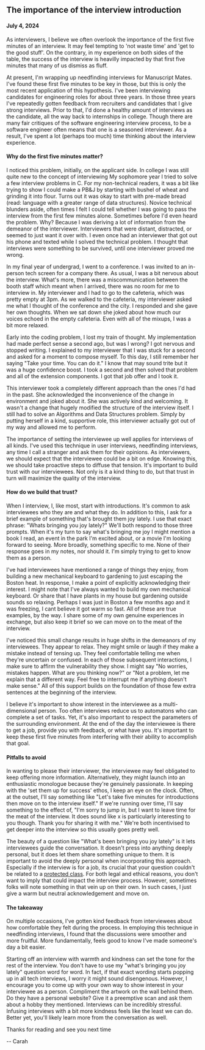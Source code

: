 ## The importance of the interview introduction

#### July 4, 2024

As interviewers, I believe we often overlook the importance of the first five minutes of an interview. It may feel tempting to 'not waste time' and 'get to the good stuff'. On the contrary, in my experience on both sides of the table, the success of the interview is heavilly impacted by that first five minutes that many of us dismiss as fluff.

At present, I'm wrapping up needfinding interviews for Manuscript Mates. I've found these first five minutes to be key in those, but this is only the most recent application of this hypothesis. I've been interviewing candidates for engineering roles for about three years. In those three years I've repeatedly gotten feedback from recruiters and candidates that I give strong interviews. Prior to that, I'd done a healthy amount of interviews as the candidate, all the way back to internships in college. Though there are many fair critiques of the software engineering interview process, to be a software engineer often means that one is a seasoned interviewer. As a result, I've spent a lot (perhaps too much) time thinking about the interview experience.

#### Why do the first five minutes matter?

I noticed this problem, initially, on the applicant side. In college I was still quite new to the concept of interviewing My sophomore year I tried to solve a few interview problems in C. For my non-technical readers, it was a bit like trying to show I could make a PB&J by starting with bushel of wheat and grinding it into flour. Turns out it was okay to start with pre-made bread (read: language with a greater range of data structures). Novice technical blunders aside, often times I felt I could tell whether I was going to pass the interview from the first few minutes alone. Sometimes before I'd even heard the problem. Why? Because I was deriving a lot of information from the demeanor of the interviewer. Interviewers that were distant, distracted, or seemed to just want it over with. I even once had an interviewer that got out his phone and texted while I solved the technical problem. I thought that interviews were something to be survived, until one interviewer proved me wrong. 

In my final year of undergrad, I went to a conference. I was invited to an in-person tech screen for a company there. As usual, I was a bit nervous about the interview. What's more, there was a miscommunication between the booth staff which meant when I arrived, there was no room for me to interview in. My interviewer and I had to go to the cafeteria, which was pretty empty at 3pm. As we walked to the cafeteria, my interviewer asked me what I thought of the conference and the city. I responded and she gave her own thoughts. When we sat down she joked about how much our voices echoed in the empty cafeteria. Even with all of the mixups, I was a bit more relaxed.

Early into the coding problem, I lost my train of thought. My implementation had made perfect sense a second ago, but was I wrong? I got nervous and stopped writing. I explained to my interviewer that I was stuck for a second and asked for a moment to compose myself. To this day, I still remember her saying "Take your time. You can do it." I know that may sound trite but it was a huge confidence boost. I took a second and then solved that problem and all of the extension components. I got that job offer and I took it.

This interviewer took a completely different approach than the ones I'd had in the past. She acknowledged the inconvenience of the change in environment and joked about it. She was actively kind and welcoming. It wasn't a change that hugely modified the structure of the interview itself. I still had to solve an Algorithms and Data Structures problem.  Simply by putting herself in a kind, supportive role, this interviewer actually got out of my way and allowed me to perform. 

The importance of setting the interviewee up well applies for interviews of all kinds. I've used this technique in user interviews, needfinding interviews, any time I call a stranger and ask them for their opinions. As interviewers, we should expect that the interviewee could be a bit on edge. Knowing this, we should take proactive steps to diffuse that tension. It's important to build trust with our interviewees. Not only is it a kind thing to do, but that trust in turn will maximize the quality of the interview.

#### How do we build that trust?

When I interview, I, like most, start with introductions. It's common to ask interviewees who they are and what they do. In addition to this, I ask for a brief example of something that's brought them joy lately. I use that exact phrase: "Whats bringing you joy lately?" We'll both respond to those three prompts. When it's my turn to say what's bringing me joy I might mention a book I read, an event in the park I'm excited about, or a movie I'm looking forward to seeing. More broadly, something specific to me. None of their response goes in my notes, nor should it. I'm simply trying to get to know them as a person.

I've had interviewees have mentioned a range of things they enjoy, from building a new mechanical keyboard to gardening to just escaping the Boston heat. In response, I make a point of explicitly acknowledging their interest. I might note that I've always wanted to build my own mechanical keyboard. Or share that I have plants in my house but gardening outside sounds so relaxing. Perhaps I was just in Boston a few months ago and it was freezing, I cant believe it got warm so fast. All of these are true examples, by the way. I share some of my own genuine experiences in exchange, but also keep it brief so we can move on to the meat of the interview.

I've noticed this small change results in huge shifts in the demeanors of my interviewees. They appear to relax. They might smile or laugh if they make a mistake instead of tensing up. They feel comfortable telling me when they're uncertain or confused. In each of those subsequent interactions, I make sure to affirm the vulnerability they show. I might say "No worries, mistakes happen. What are you thinking now?" or "Not a problem, let me explain that a different way. Feel free to interrupt me if anything doesn't make sense." All of this support builds on the foundation of those few extra sentences at the beginning of the interview.

I believe it's important to show interest in the interviewee as a multi-dimensional person. Too often interviews reduce us to automatons who can complete a set of tasks. Yet, it's also important to respect the parameters of the surrounding environment. At the end of the day the interviewee is there to get a job, provide you with feedback, or what have you. It's important to keep these first five minutes from interfering with their ability to accomplish that goal.

#### Pitfalls to avoid

In wanting to please their interviewer, the interviewee may feel obligated to keep offering more information. Alternatively, they might launch into an enthusiastic monologue because they're genuinely passionate. In keeping with the 'set them up for success' ethos, I keep an eye on the clock. Often, at the outset, I'll say something like "Let's take five minutes for introductions then move on to the interview itself." If we're running over time, I'll say something to the effect of, "I'm sorry to jump in, but I want to leave time for the meat of the interview. It does sound like x is particularly interesting to you though. Thank you for sharing it with me." We're both incentivised to get deeper into the interview so this usually goes pretty well.

The beauty of a question like "What's been bringing you joy lately" is it lets interviewees guide the conversation. It doesn't press into anything deeply personal, but it does let them share something unique to them. It is important to avoid the deeply personal when incorporating this approach. Especially if the interview is for a job, its crucial that your question couldn't be related to a [protected class](https://www.eeoc.gov/employers/small-business/3-who-protected-employment-discrimination).  For both legal and ethical reasons, you don't want to imply that could impact the interview process. However, sometimes folks will note something in that vein up on their own. In such cases, I just give a warm but neutral acknowledgement and move on. 

#### The takeaway

On multiple occasions, I've gotten kind feedback from interviewees about how comfortable they felt during the process. In employing this technique in needfinding interviews, I found that the discussions were smoother and more fruitful. More fundamentally, feels good to know I've made someone's day a bit easier.

Starting off an interview with warmth and kindness can set the tone for the rest of the interview. You don't have to use my "what's bringing you joy lately" question word for word. In fact, if that exact wording starts popping up in all tech interviews, I worry it might sound disengenous. However, I encourage you to come up with your own way to show interest in your interviewee as a person. Compliment the artwork on the wall behind them. Do they have a personal website? Give it a preemptive scan and ask them about a hobby they mentioned. Interviews can be incredibly stressful. Infusing interviews with a bit more kindness feels like the least we can do. Better yet, you'll likely learn more from the conversation as well.

Thanks for reading and see you next time

-- Carah